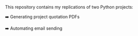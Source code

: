 This repository contains my replications of two Python projects: 

➡️ Generating project quotation PDFs

➡️ Automating email sending
